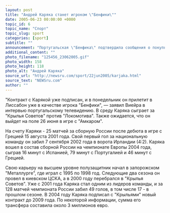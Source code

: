 ```yaml
---
layout: post
title: "Андрей Каряка станет игроком \"Бенфики\""
date: 2005-06-23 00:00:00 +0000
topic_id: 6
topic_name: "Спорт"
topic_slug: sport
categories: [sport]
subtitle: ""
announcement: "Португальская \"Бенфика\" подтвердила сообщения о покупке полузащитника \"Крыльев Советов\" и сборной России Андрея Каряки. Информацию о трансфере сегодня озвучил президент чемпионов Португалии Луиш Филипе Виейра, сообщает uefa.com."
additional_content: ""
photo_filename: "125456_23062005.gif"
photo_width: 158
photo_height: 118
photo_alt: "Андрей Каряка"
source_url: "http://newsru.com/sport/22jun2005/karjaka.html"
source_text: "NEWSru.com"
author: ""
---
```

"Контракт с Карякой уже подписан, и в понедельник он прилетит в Лиссабон уже в качестве игрока "Бенфики", &mdash; заявил Виейра в интервью португальскому телевидению. В среду Каряка сыграет за "Крылья Советов" против "Локомотива". Также ожидается, что он выйдет на поле 26 июня в игре с "Амкаром".

На счету Каряки - 25 матчей за сборную России после дебюта в игре с Грецией 15 августа 2001 года. Свой первый гол за национальную команду он забил 7 сентября 2002 года в ворота Ирландии (4:2). Каряка вошел в состав сборной России на чемпионате Европы 2004 года, сыграв 16 минут с Испанией, 79 минут с Португалией и 46 минут с Грецией.

Свою карьеру на высшем уровне полузащитник начал в запорожском "Металлурге", где играл с 1995 по 1998 год. Следующие два сезона он провел в киевском ЦСКА, а в 2000 году перебрался в "Крылья Советов". Уже с 2001 года Каряка стал одним из лидеров команды, и за 128 матчей чемпионата России забил 49 голов, в том числе 17 - в прошлом сезоне. В 2004 году Каряка подписал с "Крыльями" новый контракт до 2009 года. По некоторой информации, сумма его трансфера составила около 3 миллионов евро.
